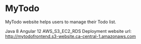 # MyTodo
MyTodo website helps users to manage their Todo list.

Java 8
Angular 12
AWS_S3_EC2_RDS Deployment
website url: http://mytodofrontend.s3-website.ca-central-1.amazonaws.com

